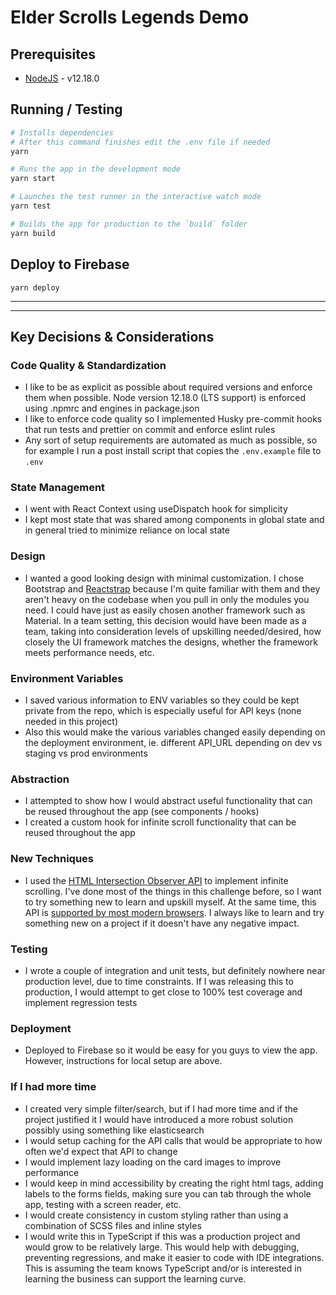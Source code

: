 # Elder Scrolls Legends Demo

## Prerequisites

- [NodeJS](https://github.com/nvm-sh/nvm) - v12.18.0

## Running / Testing

```bash
# Installs dependencies
# After this command finishes edit the .env file if needed
yarn

# Runs the app in the development mode
yarn start

# Launches the test runner in the interactive watch mode
yarn test

# Builds the app for production to the `build` folder
yarn build
```

## Deploy to Firebase

`yarn deploy`

---

---

## Key Decisions & Considerations

### Code Quality & Standardization

- I like to be as explicit as possible about required versions and enforce them when possible. Node version 12.18.0 (LTS support) is enforced using .npmrc and engines in package.json
- I like to enforce code quality so I implemented Husky pre-commit hooks that run tests and prettier on commit and enforce eslint rules
- Any sort of setup requirements are automated as much as possible, so for example I run a post install script that copies the `.env.example` file to `.env`

### State Management

- I went with React Context using useDispatch hook for simplicity
- I kept most state that was shared among components in global state and in general tried to minimize reliance on local state

### Design

- I wanted a good looking design with minimal customization. I chose Bootstrap and [Reactstrap](https://reactstrap.github.io/) because I'm quite familiar with them and they aren't heavy on the codebase when you pull in only the modules you need. I could have just as easily chosen another framework such as Material. In a team setting, this decision would have been made as a team, taking into consideration levels of upskilling needed/desired, how closely the UI framework matches the designs, whether the framework meets performance needs, etc.

### Environment Variables

- I saved various information to ENV variables so they could be kept private from the repo, which is especially useful for API keys (none needed in this project)
- Also this would make the various variables changed easily depending on the deployment environment, ie. different API_URL depending on dev vs staging vs prod environments

### Abstraction

- I attempted to show how I would abstract useful functionality that can be reused throughout the app (see components / hooks)
- I created a custom hook for infinite scroll functionality that can be reused throughout the app

### New Techniques

- I used the [HTML Intersection Observer API](https://developer.mozilla.org/en-US/docs/Web/API/Intersection_Observer_API) to implement infinite scrolling. I've done most of the things in this challenge before, so I want to try something new to learn and upskill myself. At the same time, this API is [supported by most modern browsers](https://caniuse.com/#feat=intersectionobserver). I always like to learn and try something new on a project if it doesn't have any negative impact.

### Testing

- I wrote a couple of integration and unit tests, but definitely nowhere near production level, due to time constraints. If I was releasing this to production, I would attempt to get close to 100% test coverage and implement regression tests

### Deployment

- Deployed to Firebase so it would be easy for you guys to view the app. However, instructions for local setup are above.

### If I had more time

- I created very simple filter/search, but if I had more time and if the project justified it I would have introduced a more robust solution possibly using something like elasticsearch
- I would setup caching for the API calls that would be appropriate to how often we'd expect that API to change
- I would implement lazy loading on the card images to improve performance
- I would keep in mind accessibility by creating the right html tags, adding labels to the forms fields, making sure you can tab through the whole app, testing with a screen reader, etc.
- I would create consistency in custom styling rather than using a combination of SCSS files and inline styles
- I would write this in TypeScript if this was a production project and would grow to be relatively large. This would help with debugging, preventing regressions, and make it easier to code with IDE integrations. This is assuming the team knows TypeScript and/or is interested in learning the business can support the learning curve.
